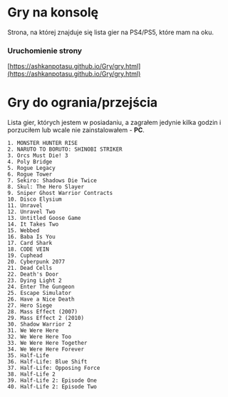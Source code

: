 # Gry na konsolę

Strona, na której znajduje się lista gier na PS4/PS5, które mam na oku.

### Uruchomienie strony

[https://ashkanpotasu.github.io/Gry/gry.html](https://ashkanpotasu.github.io/Gry/gry.html)



# Gry do ogrania/przejścia

Lista gier, których jestem w posiadaniu, a zagrałem jedynie kilka godzin i porzuciłem lub wcale nie zainstalowałem - **PC**.

```
1. MONSTER HUNTER RISE
2. NARUTO TO BORUTO: SHINOBI STRIKER
3. Orcs Must Die! 3
4. Poly Bridge
5. Rogue Legacy
6. Rogue Tower
7. Sekiro: Shadows Die Twice
8. Skul: The Hero Slayer
9. Sniper Ghost Warrior Contracts
10. Disco Elysium
11. Unravel
12. Unravel Two
13. Untitled Goose Game
14. It Takes Two
15. Webbed
16. Baba Is You
17. Card Shark
18. CODE VEIN
19. Cuphead
20. Cyberpunk 2077
21. Dead Cells
22. Death's Door
23. Dying Light 2
24. Enter The Gungeon
25. Escape Simulator
26. Have a Nice Death
27. Hero Siege
28. Mass Effect (2007)
29. Mass Effect 2 (2010)
30. Shadow Warrior 2
31. We Were Here
32. We Were Here Too
33. We Were Here Together
34. We Were Here Forever
35. Half-Life
36. Half-Life: Blue Shift
37. Half-Life: Opposing Force
38. Half-Life 2
39. Half-Life 2: Episode One
40. Half-Life 2: Episode Two
```
